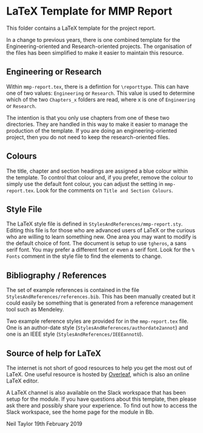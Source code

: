 # LaTeX Template for MMP Report

This folder contains a LaTeX template for the project report. 

In a change to previous years, there is one combined template for the Engineering-oriented and Research-oriented projects. The organisation of the files has been simplified to make it easier to maintain this resource. 

## Engineering or Research

Within `mmp-report.tex`, there is a defintion for `\reporttype`. This can have one of two values: `Engineering` or `Research`. This value is used to determine which of the two `Chapters_x` folders are read, where x is one of `Engineering` or `Research`.

The intention is that you only use chapters from one of these two directories. They are handled in this way to make it easier to manage the production of the template. If you are doing an engineering-oriented project, then you do not need to keep the research-oriented files.

## Colours

The title, chapter and section headings are assigned a blue colour within the template. To control that colour and, if you prefer, remove the colour to simply use the default font colour, you can adjust the setting in `mmp-report.tex`.  Look for the comments on `Title and Section Colours`.

## Style File

The LaTeX style file is defined in  `StylesAndReferences/mmp-report.sty`.  Editing this file is for those who are advanced users of LaTeX or the curious who are willing to learn something new. One area you may want to modify is the default choice of font. The document is setup to use `tgheros`, a sans serif font. You may prefer a different font or even a serif font. Look for the `% Fonts` comment in the style file to find the elements to change. 

## Bibliography / References

The set of example references is contained in the file `StylesAndReferences/references.bib`. This has been manually created but it could easily be something that is generated from a reference management tool such as Mendeley. 

Two example reference styles are provided for in the `mmp-report.tex` file. One is an author-date style (`StylesAndReferences/authordate2annot`) and one is an IEEE style (`StylesAndReferences/IEEEannotU`). 

## Source of help for LaTeX

The internet is not short of good resources to help you get the most out of LaTeX. One useful resource is hosted by [Overleaf](https://www.overleaf.com/learn/latex/Main_Page), which is also an online LaTeX editor. 

A LaTeX channel is also available on the Slack workspace that has been setup for the module. If you have questions about this template, then please ask there and possibly share your experience. To find out how to access the Slack workspace, see the home page for the module in Bb. 


Neil Taylor
19th February 2019
